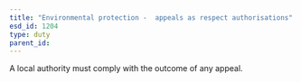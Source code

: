 ```yaml
---
title: "Environmental protection -  appeals as respect authorisations"
esd_id: 1204
type: duty
parent_id:  
---
```


A local authority must comply with the outcome of any appeal.

